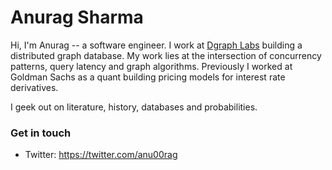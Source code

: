 # Anurag Sharma
Hi, I'm Anurag -- a software engineer. I work at [Dgraph Labs](https://dgraph.io/) building a distributed graph database. My work lies at the intersection of concurrency patterns, query latency and graph algorithms. Previously I worked at Goldman Sachs as a quant building pricing models for interest rate derivatives. 

I geek out on literature, history, databases and probabilities.

### Get in touch

- Twitter: https://twitter.com/anu00rag
